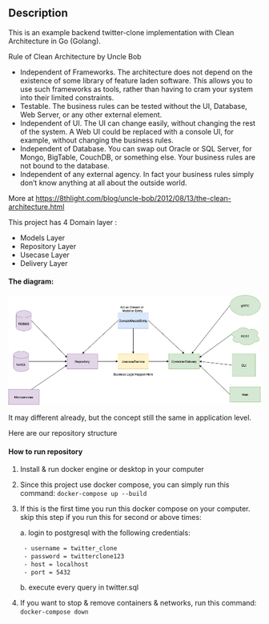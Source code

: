 ## Description

This is an example backend twitter-clone implementation with Clean Architecture in Go (Golang).

Rule of Clean Architecture by Uncle Bob

- Independent of Frameworks. The architecture does not depend on the existence of some library of feature laden software. This allows you to use such frameworks as tools, rather than having to cram your system into their limited constraints.
- Testable. The business rules can be tested without the UI, Database, Web Server, or any other external element.
- Independent of UI. The UI can change easily, without changing the rest of the system. A Web UI could be replaced with a console UI, for example, without changing the business rules.
- Independent of Database. You can swap out Oracle or SQL Server, for Mongo, BigTable, CouchDB, or something else. Your business rules are not bound to the database.
- Independent of any external agency. In fact your business rules simply don’t know anything at all about the outside world.

More at https://8thlight.com/blog/uncle-bob/2012/08/13/the-clean-architecture.html

This project has 4 Domain layer :

- Models Layer
- Repository Layer
- Usecase Layer
- Delivery Layer

#### The diagram:

![golang clean architecture](https://github.com/alifahsanilsatria/twitter-clone/raw/master/clean-arch.png)

It may different already, but the concept still the same in application level.

Here are our repository structure 

#### How to run repository
1. Install & run docker engine or desktop in your computer

2. Since this project use docker compose, you can simply run this command:
    ```docker-compose up --build```

3. If this is the first time you run this docker compose on your computer. skip this step if you run this for second or above times:

    a. login to postgresql with the following credentials: 
        
        - username = twitter_clone
        - password = twitterclone123
        - host = localhost
        - port = 5432

    b. execute every query in twitter.sql

3. If you want to stop & remove containers & networks, run this command:
    ```docker-compose down```
